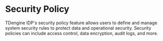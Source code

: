 # Security Policy

TDengine IDP's security policy feature allows users to define and manage system security rules to protect data and operational security. Security policies can include access control, data encryption, audit logs, and more.